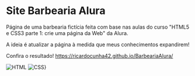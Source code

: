 # Site Barbearia Alura

Página de uma barbearia fictícia feita com base nas aulas do curso "HTML5 e CSS3 parte 1: crie uma página da Web" da Alura. 

A ideia é atualizar a página à medida que meus conhecimentos expandirem!

Confira o resultado! https://ricardocunha42.github.io/BarbeariaAlura/

![HTML](https://img.shields.io/badge/HTML5-E34F26?style=for-the-badge&logo=html5&logoColor=white)
![CSS}](https://img.shields.io/badge/CSS3-1572B6?style=for-the-badge&logo=css3&logoColor=white)
